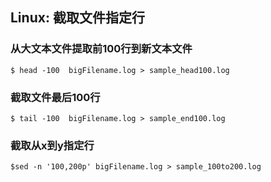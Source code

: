 ## Linux: 截取文件指定行

### 从大文本文件提取前100行到新文本文件
```shell
$ head -100  bigFilename.log > sample_head100.log
```

### 截取文件最后100行
```shell
$ tail -100  bigFilename.log > sample_end100.log
```

### 截取从x到y指定行
```shell
$sed -n '100,200p' bigFilename.log > sample_100to200.log
```